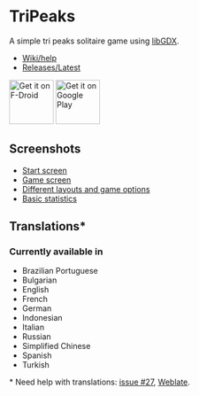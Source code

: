 # TriPeaks

A simple tri peaks solitaire game using [libGDX](https://libgdx.com/).

* [Wiki/help](https://github.com/mimoguz/tripeaks-gdx/wiki)
* [Releases/Latest](https://github.com/mimoguz/tripeaks-gdx/releases/latest)

[<img src="https://fdroid.gitlab.io/artwork/badge/get-it-on.png" alt="Get it on F-Droid" height="80">](https://f-droid.org/packages/ogz.tripeaks)
[<img src="https://play.google.com/intl/en_us/badges/static/images/badges/en_badge_web_generic.png" alt="Get it on Google Play" height="80">](https://play.google.com/store/apps/details?id=ogz.tripeaks&pcampaignid=pcampaignidMKT-Other-global-all-co-prtnr-py-PartBadge-Mar2515-1)


## Screenshots

* [Start screen](screenshots/readme-s1-2024-08-18.png)
* [Game screen](screenshots/readme-s2-2024-08-18.png)
* [Different layouts and game options](screenshots/readme-s3-2024-08-18.png)
* [Basic statistics](screenshots/readme-s4-2024-08-18.png)

## Translations*

### Currently available in

* Brazilian Portuguese
* Bulgarian
* English
* French
* German
* Indonesian
* Italian  
* Russian
* Simplified Chinese
* Spanish
* Turkish

\* Need help with translations: [issue #27](https://github.com/mimoguz/tripeaks-gdx/issues/27), [Weblate](https://hosted.weblate.org/projects/tripeaks-gdx/Bundle/).

